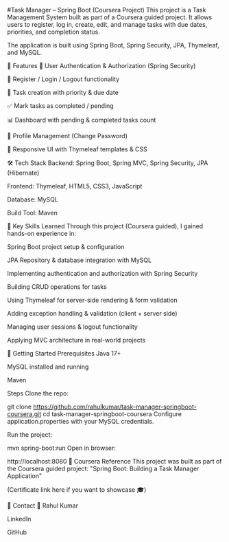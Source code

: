 #Task Manager – Spring Boot (Coursera Project)
This project is a Task Management System built as part of a Coursera guided project. It allows users to register, log in, create, edit, and manage tasks with due dates, priorities, and completion status.

The application is built using Spring Boot, Spring Security, JPA, Thymeleaf, and MySQL.

📌 Features
🔐 User Authentication & Authorization (Spring Security)

📝 Register / Login / Logout functionality

📅 Task creation with priority & due date

✅ Mark tasks as completed / pending

📊 Dashboard with pending & completed tasks count

📌 Profile Management (Change Password)

🎨 Responsive UI with Thymeleaf templates & CSS

🛠️ Tech Stack
Backend: Spring Boot, Spring MVC, Spring Security, JPA (Hibernate)

Frontend: Thymeleaf, HTML5, CSS3, JavaScript

Database: MySQL

Build Tool: Maven

🎯 Key Skills Learned
Through this project (Coursera guided), I gained hands-on experience in:

Spring Boot project setup & configuration

JPA Repository & database integration with MySQL

Implementing authentication and authorization with Spring Security

Building CRUD operations for tasks

Using Thymeleaf for server-side rendering & form validation

Adding exception handling & validation (client + server side)

Managing user sessions & logout functionality

Applying MVC architecture in real-world projects

🚀 Getting Started
Prerequisites
Java 17+

MySQL installed and running

Maven

Steps
Clone the repo:

git clone https://github.com/rahulkumar/task-manager-springboot-coursera.git
cd task-manager-springboot-coursera
Configure application.properties with your MySQL credentials.

Run the project:

mvn spring-boot:run
Open in browser:

http://localhost:8080
📜 Coursera Reference
This project was built as part of the Coursera guided project:
"Spring Boot: Building a Task Manager Application"

(Certificate link here if you want to showcase 🎓)

📧 Contact
👤 Rahul Kumar

LinkedIn

GitHub
